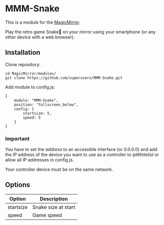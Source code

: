 # MMM-Snake
This is a module for the [MagicMirror](https://github.com/MichMich/MagicMirror).

Play the retro game Snake:snake: on your mirror using your smartphone (or any other device with a web browser).

## Installation
Clone repository:
```
cd MagicMirror/modules/
git clone https://github.com/superuserx/MMM-Snake.git
```

Add module to config.js:
```
{
	module: "MMM-Snake",
	position: "fullscreen_below",
	config: {
		startsize: 5,
		speed: 5
	}
}
```
### Important
You have to set the *address* to an accessible interface (or 0.0.0.0) and add the IP address of the device you want to use as a controller to *ipWhitelist* or allow all IP addresses in config.js.

Your controller device must be on the same network.

## Options
| Option | Description |
|--------|-------------|
| startsize | Snake size at start |
| speed | Game speed |
